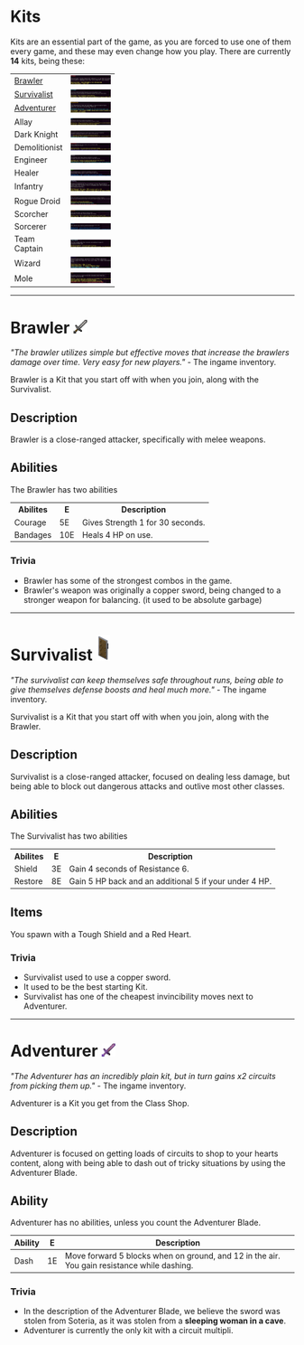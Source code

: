 # Kits

Kits are an essential part of the game, as you are forced to use one of them every game, and these may even change how you play. There are currently **14** kits, being these: 

<table class="big-table">
	<colgroup span="2" width="85"></colgroup>
	<tr>
		<td height="17" align="left" data-sheets-value="{ &quot;1&quot;: 2, &quot;2&quot;: &quot;Brawler&quot;}"><a href="#Br">Brawler</a></td>
		<td align="left" data-sheets-value="{ &quot;1&quot;: 2, &quot;2&quot;: &quot;a&quot;}"><img src="assets/images/Brawler.webp"></td>
	</tr>
	<tr>
		<td height="17" align="left" data-sheets-value="{ &quot;1&quot;: 2, &quot;2&quot;: &quot;Survivalist&quot;}"><a href="#Sv">Survivalist</a></td>
		<td align="left" data-sheets-value="{ &quot;1&quot;: 2, &quot;2&quot;: &quot;b&quot;}"><img src="assets/images/Survivalist.webp"></td>
	</tr>
	<tr>
		<td height="17" align="left" data-sheets-value="{ &quot;1&quot;: 2, &quot;2&quot;: &quot;Adventurer&quot;}"><a href="#Ad">Adventurer</a></td>
		<td align="left" data-sheets-value="{ &quot;1&quot;: 2, &quot;2&quot;: &quot;c&quot;}"><img src="assets/images/Adventurer.webp"></td>
	</tr>
	<tr>
		<td height="17" align="left" data-sheets-value="{ &quot;1&quot;: 2, &quot;2&quot;: &quot;Allay&quot;}">Allay</td>
		<td align="left" data-sheets-value="{ &quot;1&quot;: 2, &quot;2&quot;: &quot;d&quot;}"><img src="assets/images/Alloya.webp"></td>
	</tr>
	<tr>
		<td height="17" align="left" data-sheets-value="{ &quot;1&quot;: 2, &quot;2&quot;: &quot;Dark Knight&quot;}">Dark Knight</td>
		<td align="left" data-sheets-value="{ &quot;1&quot;: 2, &quot;2&quot;: &quot;e&quot;}"><img src="assets/images/Dark_knight.webp"></td>
	</tr>
	<tr>
		<td height="17" align="left" data-sheets-value="{ &quot;1&quot;: 2, &quot;2&quot;: &quot;Demolitionist&quot;}">Demolitionist</td>
		<td align="left" data-sheets-value="{ &quot;1&quot;: 2, &quot;2&quot;: &quot;f&quot;}"><img src="assets/images/Demolist.webp"></td>
	</tr>
	<tr>
		<td height="17" align="left" data-sheets-value="{ &quot;1&quot;: 2, &quot;2&quot;: &quot;Engineer&quot;}">Engineer</td>
		<td align="left" data-sheets-value="{ &quot;1&quot;: 2, &quot;2&quot;: &quot;g&quot;}"><img src="assets/images/Engineer.webp"></td>
	</tr>
	<tr>
		<td height="17" align="left" data-sheets-value="{ &quot;1&quot;: 2, &quot;2&quot;: &quot;Healer &quot;}">Healer </td>
		<td align="left" data-sheets-value="{ &quot;1&quot;: 2, &quot;2&quot;: &quot;h&quot;}"><img src="assets/images/Healer.webp"></td>
	</tr>
	<tr>
		<td height="17" align="left" data-sheets-value="{ &quot;1&quot;: 2, &quot;2&quot;: &quot;Infantry &quot;}">Infantry </td>
		<td align="left" data-sheets-value="{ &quot;1&quot;: 2, &quot;2&quot;: &quot;I&quot;}"><img src="assets/images/Infantry.webp"></td>
	</tr>
	<tr>
		<td height="17" align="left" data-sheets-value="{ &quot;1&quot;: 2, &quot;2&quot;: &quot;Rogue Droid&quot;}">Rogue Droid</td>
		<td align="left" data-sheets-value="{ &quot;1&quot;: 2, &quot;2&quot;: &quot;j&quot;}"><img src="assets/images/Rouge_droid.webp"></td>
	</tr>
	<tr>
		<td height="17" align="left" data-sheets-value="{ &quot;1&quot;: 2, &quot;2&quot;: &quot;Scorcher&quot;}">Scorcher</td>
		<td align="left" data-sheets-value="{ &quot;1&quot;: 2, &quot;2&quot;: &quot;k&quot;}"><img src="assets/images/Scorcher.webp"></td>
	</tr>
	<tr>
		<td height="17" align="left" data-sheets-value="{ &quot;1&quot;: 2, &quot;2&quot;: &quot;Sorcerer &quot;}">Sorcerer </td>
		<td align="left" data-sheets-value="{ &quot;1&quot;: 2, &quot;2&quot;: &quot;l&quot;}"><img src="assets/images/Sorcser.webp"></td>
	</tr>
	<tr>
		<td height="17" align="left" data-sheets-value="{ &quot;1&quot;: 2, &quot;2&quot;: &quot;Team Captain&quot;}">Team Captain</td>
		<td align="left" data-sheets-value="{ &quot;1&quot;: 2, &quot;2&quot;: &quot;m&quot;}"><img src="assets/images/Team_captain.webp"></td>
	</tr>
	<tr>
		<td height="17" align="left" data-sheets-value="{ &quot;1&quot;: 2, &quot;2&quot;: &quot;Wizard &quot;}">Wizard </td>
		<td align="left" data-sheets-value="{ &quot;1&quot;: 2, &quot;2&quot;: &quot;n&quot;}"><img src="assets/images/Wizard.webp"></td>
	</tr>
	<tr>
		<td height="17" align="left" data-sheets-value="{ &quot;1&quot;: 2, &quot;2&quot;: &quot;Mole &quot;}">Mole </td>
		<td align="left" data-sheets-value="{ &quot;1&quot;: 2, &quot;2&quot;: &quot;o&quot;}"><img src="assets/images/Mole.webp"></td>
	</tr>
</table>

<hr id="Br">

# Brawler <img src="assets/images/Stone_Sword.webp" width="24px">

*"The brawler utilizes simple but effective moves that increase the brawlers damage over time. Very easy for new players."* - The ingame inventory.

Brawler is a Kit that you start off with when you join, along with the Survivalist.

## Description

Brawler is a close-ranged attacker, specifically with melee weapons. 

## Abilities

The Brawler has two abilities

<table>
  <tr>
    <th>Abilites</th>
    <th>E</th>
    <th>Description</th>
  </tr>
  <tr>
    <td>Courage</td>
    <td>5E</td>
    <td>Gives Strength 1 for 30 seconds.</td>
  </tr>
  <tr>
    <td>Bandages</td>
    <td>10E</td>
    <td>Heals 4 HP on use.</td>
  </tr>
</table>

### Trivia
* Brawler has some of the strongest combos in the game.
* Brawler's weapon was originally a copper sword, being changed to a stronger weapon for balancing. (it used to be absolute garbage)

<hr id="Sv">

# Survivalist <img src="assets/images/Shield.webp" width="24px">

*"The survivalist can keep themselves safe throughout runs, being able to give themselves defense boosts and heal much more."* - The ingame inventory.

Survivalist is a Kit that you start off with when you join, along with the Brawler.

## Description

Survivalist is a close-ranged attacker, focused on dealing less damage, but being able to block out dangerous attacks and outlive most other classes.

## Abilities

The Survivalist has two abilities

<table>
  <tr>
    <th>Abilites</th>
    <th>E</th>
    <th>Description</th>
  </tr>
  <tr>
    <td>Shield</td>
    <td>3E</td>
    <td>Gain 4 seconds of Resistance 6.</td>
  </tr>
  <tr>
    <td>Restore</td>
    <td>8E</td>
    <td>Gain 5 HP back and an additional 5 if your under 4 HP.</td>
  </tr>
</table>

## Items

You spawn with a Tough Shield and a Red Heart. 

### Trivia

* Survivalist used to use a copper sword.
* It used to be the best starting Kit.
* Survivalist has one of the cheapest invincibility moves next to Adventurer.

<hr id="Ad">

# Adventurer <img src="assets/images/Wooden_Sword.png" width="24px">

*"The Adventurer has an incredibly plain kit, but in turn gains x2 circuits from picking them up."* - The ingame inventory.

Adventurer is a Kit you get from the Class Shop. 

## Description

Adventurer is focused on getting loads of circuits to shop to your hearts content, along with being able to dash out of tricky situations by using the Adventurer Blade.

## Ability

Adventurer has no abilities, unless you count the Adventurer Blade. 

| Ability | E | Description |
|-|-|-|
| Dash | 1E | Move forward 5 blocks when on ground, and 12 in the air. You gain resistance while dashing. |

### Trivia

* In the description of the Adventurer Blade, we believe the sword was stolen from Soteria, as it was stolen from a **sleeping woman in a cave**.
* Adventurer is currently the only kit with a circuit multipli.